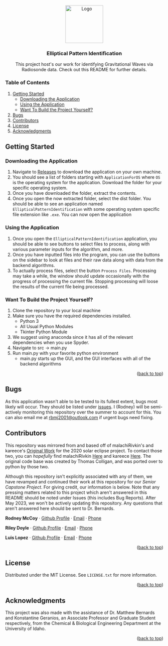 <a name="readme-top"></a>




<!-- PROJECT LOGO -->
<br />
<div align="center">
  <a href="https://github.com/RodneyMcCoy/elliptical-pattern-identification">
    <img src="https://github.com/RodneyMcCoy/elliptical-pattern-identification/blob/master/res/logo.ico" alt="Logo" width="120">
  </a>

<h3 align="center">Elliptical Pattern Identification</h3>

  <p align="center">
    This project host's our work for identifying Gravitational Waves via Radiosonde data. Check out this README for further details.
  </p>
</div>



<!-- TABLE OF CONTENTS -->

### Table of Contents
<ol>
  <li>
    <a href="#getting-started">Getting Started</a>
    <ul>
      <li><a href="#downloading-the-application"> Downloading the Application</li>
      <li><a href="#using-the-application"> Using the Application </li>
      <li><a href="#want-to-build-the-project-yourself"> Want To Build the Project Yourself?</li>
    </ul>
  </li>
  <li><a href="#bugs">Bugs</a></li>
  <li><a href="#contributors">Contributors</a></li>
  <li><a href="#license">License</a></li>
  <li><a href="#acknowledgments">Acknowledgments</a></li>
</ol>






<!-- GETTING STARTED -->
## Getting Started

<!-- DOWNLOADING THE APPLICATION -->
### Downloading the Application

1. Navigate to [Releases](https://github.com/RodneyMcCoy/elliptical-pattern-identification/releases) to download the application on your own machine.
2. You should see a list of folders starting with `ApplicationForOS` where `OS` is the operating system for the application. Download the folder for your specific operating system.
3. Once you have downloaded the folder, extract the contents.
4. Once you open the now extracted folder, select the dist folder. You should be able to see an application named `EllipticalPatternIdentification` with some operating system specific file extension like `.exe`. You can now open the application



### Using the Application

1. Once you open the `EllipticalPatternIdentification` application, you should be able to see buttons to select files to process, along with various parameter inputs for the algorithm, and more. 
2. Once you have inputted files into the program, you can use the buttons on the sidebar to look at files and their raw data along with data from the backend algorithms.
3. To actually process files, select the button `Process Files`. Processing may take a while, the window should update occasionally with the progress of processing the current file. Stopping processing will loose the results of the current file being processed.



### Want To Build the Project Yourself?

1. Clone the repository to your local machine
2. Make sure you have the required dependencies installed. 
	- Python 3
	- All Usual Python Modules
	- Tkinter Python Module
3. We suggest using anaconda since it has all of the relevant dependencies when you use Spyder.
4. Navigate to src -> main.py
5. Run main.py with your favorite python environment
	- main.py starts up the GUI, and the GUI interfaces with all of the backend algorithms



<p align="right">(<a href="#readme-top">back to top</a>)</p>



<!-- utilityScripts:
	this directory contains a variety of programs I have created to test ideas, learn analysis 	techniques, and troubleshoot problems. None are essential for analysis, but provide some insight to the evolution of the main analysis script. It also contains the original hodograph code from Thomas Colligan that I ported over to Python. -->


<!-- BUGS -->
## Bugs

As this application wasn't able to be tested to its fullest extent, bugs most likely will occur. They should be listed under [issues](https://github.com/RodneyMcCoy/elliptical-pattern-identification/issues). I (Rodney) will be semi-actively monitoring this repository over the summer to account for this. You can also email me at rbmj2001@outlook.com if urgent bugs need fixing. 

<!-- CONTRIBUTORS -->
## Contributors

This repository was mirrored from and based off of malachiRivkin's and kareece's [Original Work](https://github.com/malachiRivkin/hodographAnalysis) for the 2020 solar eclipse project. To contact those two, you can *hopefully* find malachiRivkin [Here](https://github.com/malachiRivkin) and kareece [Here](https://github.com/kareece).  The original code base was created by Thomas Colligan, and was ported over to python by those two. 

Although this repository isn't explicitly associated with any of them, we have revamped and continued their work at this repository for our *Senior Capstone Project*. For giving credit, our information is below. Note that any pressing matters related to this project which aren't answered in this README should be noted under Issues (this includes Bug Reports). After May 2023, we won't be actively updating this repository. Any questions that aren't answered here should be sent to Dr. Bernards.


**Rodney McCoy** &middot;
[Github Profile](https://github.com/RodneyMcCoy) &middot;
[Email](rbmj2001@outlook.com) &middot;
[Phone](208-860-4186)




**Riley Doyle** &middot;
[Github Profile](https://www.example.com/) &middot;
[Email](doyl1482@vandals.uidaho.edu) &middot;
[Phone](805-850-8594)




**Luis Lopez** &middot;
[Github Profile](https://www.example.com/) &middot;
[Email](lope9245@vandals.uidaho.edu) &middot;
[Phone](208-320-2344)


<p align="right">(<a href="#readme-top">back to top</a>)</p>



<!-- LICENSE -->
## License

Distributed under the MIT License. See `LICENSE.txt` for more information.

<p align="right">(<a href="#readme-top">back to top</a>)</p>





<!-- ACKNOWLEDGMENTS -->
## Acknowledgments
This project was also made with the assistance of Dr. Matthew Bernards and Konstantine Geranios, an Associate Professor and Graduate Student respectively, from the Chemical & Biological Engineering Department at the University of Idaho.
<p align="right">(<a href="#readme-top">back to top</a>)</p>
